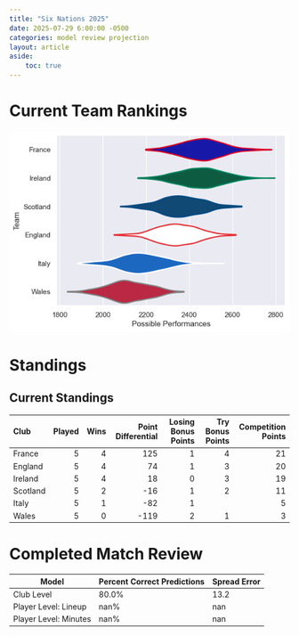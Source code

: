 ```yaml
---  
title: "Six Nations 2025"  
date: 2025-07-29 6:00:00 -0500  
categories: model review projection  
layout: article  
aside:  
    toc: true  
---
```

# Current Team Rankings


![Club Rankings](plots/rankings_Six_Nations_2025.png)
# Standings

## Current Standings


| Club     |   Played |   Wins |   Point Differential |   Losing Bonus Points |   Try Bonus Points |   Competition Points |
|:---------|---------:|-------:|---------------------:|----------------------:|-------------------:|---------------------:|
| France   |        5 |      4 |                  125 |                     1 |                  4 |                   21 |
| England  |        5 |      4 |                   74 |                     1 |                  3 |                   20 |
| Ireland  |        5 |      4 |                   18 |                     0 |                  3 |                   19 |
| Scotland |        5 |      2 |                  -16 |                     1 |                  2 |                   11 |
| Italy    |        5 |      1 |                  -82 |                     1 |                    |                    5 |
| Wales    |        5 |      0 |                 -119 |                     2 |                  1 |                    3 |



# Completed Match Review


| Model | Percent Correct Predictions | Spread Error |
| ------ | ------ | ------ |
| Club Level | 80.0% | 13.2 |
| Player Level: Lineup | nan% | nan |
| Player Level: Minutes | nan% | nan |

